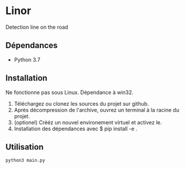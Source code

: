# Linor

Detection line on the road

## Dépendances

* Python 3.7

## Installation

Ne fonctionne pas sous Linux. Dépendance à win32.

1. Téléchargez ou clonez les sources du projet sur github.
2. Après décompression de l'archive, ouvrez un terminal à la racine du projet.
3. (optionel) Crééz un nouvel environement virtuel et activez le.
4. Installation des dépendances avec $ pip install -e .

## Utilisation

```
python3 main.py
```

